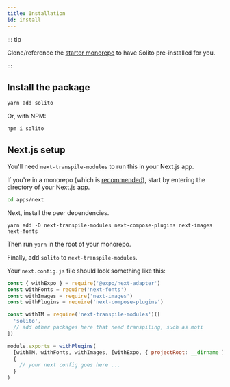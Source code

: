 ```yaml
---
title: Installation
id: install
---
```


::: tip

Clone/reference the [starter monorepo](/starter) to have Solito pre-installed for you.

:::

## Install the package

```sh
yarn add solito
```

Or, with NPM:

```sh
npm i solito
```

## Next.js setup

You'll need `next-transpile-modules` to run this in your Next.js app.

If you're in a monorepo (which is [recommended](/starter)), start by entering the directory of your Next.js app.

```sh
cd apps/next
```

Next, install the peer dependencies.

```
yarn add -D next-transpile-modules next-compose-plugins next-images next-fonts
```

Then run `yarn` in the root of your monorepo.

Finally, add `solito` to `next-transpile-modules`.

Your `next.config.js` file should look something like this:

```js
const { withExpo } = require('@expo/next-adapter')
const withFonts = require('next-fonts')
const withImages = require('next-images')
const withPlugins = require('next-compose-plugins')

const withTM = require('next-transpile-modules')([
  'solito',
  // add other packages here that need transpiling, such as moti
])

module.exports = withPlugins(
  [withTM, withFonts, withImages, [withExpo, { projectRoot: __dirname }]],
  {
    // your next config goes here ...
  }
)
```
